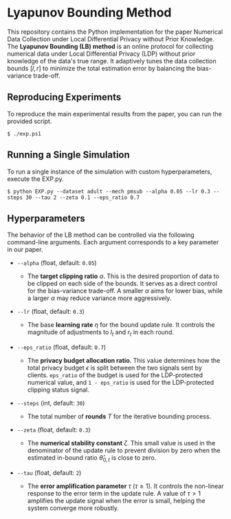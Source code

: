 # Lyapunov Bounding Method

This repository contains the Python implementation for the paper Numerical Data Collection under Local Differential Privacy without Prior Knowledge.
The **Lyapunov Bounding (LB) method** is an online protocol for collecting numerical data under Local Differential Privacy (LDP) without prior knowledge of the data's true range. It adaptively tunes the data collection bounds $[l, r]$ to minimize the total estimation error by balancing the bias-variance trade-off.


## Reproducing Experiments
To reproduce the main experimental results from the paper, you can run the provided script. 
```
$ ./exp.ps1
```

## Running a Single Simulation
To run a single instance of the simulation with custom hyperparameters, execute the EXP.py.
```
$ python EXP.py --dataset adult --mech pmsub --alpha 0.05 --lr 0.3 --steps 30 --tau 2 --zeta 0.1 --eps_ratio 0.7
```

## Hyperparameters

The behavior of the LB method can be controlled via the following command-line arguments. Each argument corresponds to a key parameter in our paper.

* `--alpha` (float, default: `0.05`)
    * The **target clipping ratio** $\alpha$. This is the desired proportion of data to be clipped on each side of the bounds. It serves as a direct control for the bias-variance trade-off. A smaller $\alpha$ aims for lower bias, while a larger $\alpha$ may reduce variance more aggressively.

* `--lr` (float, default: `0.3`)
    * The base **learning rate** $\eta$ for the bound update rule. It controls the magnitude of adjustments to $l_t$ and $r_t$ in each round.

* `--eps_ratio` (float, default: `0.7`)
    * The **privacy budget allocation ratio**. This value determines how the total privacy budget $\epsilon$ is split between the two signals sent by clients. `eps_ratio` of the budget is used for the LDP-protected numerical value, and `1 - eps_ratio` is used for the LDP-protected clipping status signal.

* `--steps` (int, default: `30`)
    * The total number of **rounds** $T$ for the iterative bounding process.

* `--zeta` (float, default: `0.3`)
    * The **numerical stability constant** $\zeta$. This small value is used in the denominator of the update rule to prevent division by zero when the estimated in-bound ratio $\hat{\theta}_{0,t}$ is close to zero.

* `--tau` (float, default: `2`)
    * The **error amplification parameter** $\tau$ ($\tau \ge 1$). It controls the non-linear response to the error term in the update rule. A value of $\tau > 1$ amplifies the update signal when the error is small, helping the system converge more robustly.
